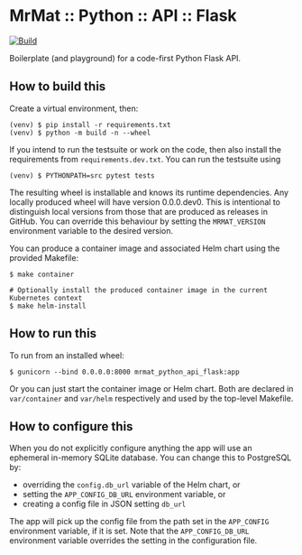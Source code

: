 # MrMat :: Python :: API :: Flask

[![Build](https://github.com/MrMatAP/mrmat-python-api-flask/actions/workflows/build.yml/badge.svg)](https://github.com/MrMatAP/mrmat-python-api-flask/actions/workflows/build.yml)

Boilerplate (and playground) for a code-first Python Flask API.

## How to build this

Create a virtual environment, then:

```shell
(venv) $ pip install -r requirements.txt
(venv) $ python -m build -n --wheel
```

If you intend to run the testsuite or work on the code, then also install the requirements from `requirements.dev.txt`. You can run the testsuite using

```shell
(venv) $ PYTHONPATH=src pytest tests
```

The resulting wheel is installable and knows its runtime dependencies. Any locally produced wheel will have version 0.0.0.dev0. This is intentional to distinguish local versions from those that are produced as releases in GitHub. You can override this behaviour by setting the `MRMAT_VERSION` environment variable to the desired version.

You can produce a container image and associated Helm chart using the provided Makefile:

```shell
$ make container

# Optionally install the produced container image in the current Kubernetes context
$ make helm-install
```

## How to run this

To run from an installed wheel:

```shell
$ gunicorn --bind 0.0.0.0:8000 mrmat_python_api_flask:app
```

Or you can just start the container image or Helm chart. Both are declared in `var/container` and `var/helm` respectively and used by the top-level Makefile.

## How to configure this

When you do not explicitly configure anything the app will use an ephemeral in-memory SQLite database. You can change this to PostgreSQL by:

* overriding the `config.db_url` variable of the Helm chart, or
* setting the `APP_CONFIG_DB_URL` environment variable, or
* creating a config file in JSON setting `db_url`

The app will pick up the config file from the path set in the `APP_CONFIG` environment variable, if it is set. Note that the `APP_CONFIG_DB_URL` environment variable overrides the setting in the configuration file.

